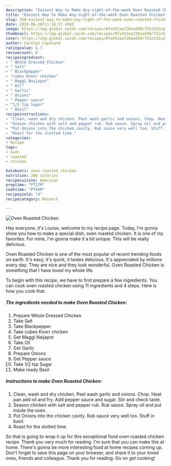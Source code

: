 ```yaml
---
description: "Easiest Way to Make Any-night-of-the-week Oven Roasted Chicken"
title: "Easiest Way to Make Any-night-of-the-week Oven Roasted Chicken"
slug: 358-easiest-way-to-make-any-night-of-the-week-oven-roasted-chicken
date: 2020-06-28T11:18:17.450Z
image: https://img-global.cpcdn.com/recipes/0fa452aa720aadd0/751x532cq70/oven-roasted-chicken-recipe-main-photo.jpg
thumbnail: https://img-global.cpcdn.com/recipes/0fa452aa720aadd0/751x532cq70/oven-roasted-chicken-recipe-main-photo.jpg
cover: https://img-global.cpcdn.com/recipes/0fa452aa720aadd0/751x532cq70/oven-roasted-chicken-recipe-main-photo.jpg
author: Carolyn Copeland
ratingvalue: 4.7
reviewcount: 8
recipeingredient:
- " Whole Dressed Chicken"
- " Salt"
- " Blackpepper"
- "cubes Knorr chicken"
- " Maggi Naijapot"
- " Oil"
- " Garlic"
- " Onions"
- " Pepper sauce"
- "1/2 tsp Sugar"
- " Basil"
recipeinstructions:
- "Clean, wash and dry chicken. Peel wash garlic and onions. Chop. Heat pan add oil and fry. Add pepper sauce and sugar. Stir and check taste."
- "Season chicken with salt and pepper rub. Rub sauce. Spray oil and put inside the oven."
- "Put Onions into the chicken cavity. Rub sauce very well too. Stuff in basil."
- "Roast for the slotted time."
categories:
- Recipe
tags:
- oven
- roasted
- chicken

katakunci: oven roasted chicken 
nutrition: 286 calories
recipecuisine: American
preptime: "PT17M"
cooktime: "PT46M"
recipeyield: "4"
recipecategory: Dessert

---
```



![Oven Roasted Chicken](https://img-global.cpcdn.com/recipes/0fa452aa720aadd0/751x532cq70/oven-roasted-chicken-recipe-main-photo.jpg)

Hey everyone, it's Louise, welcome to my recipe page. Today, I'm gonna show you how to make a special dish, oven roasted chicken. It is one of my favorites. For mine, I'm gonna make it a bit unique. This will be really delicious.



Oven Roasted Chicken is one of the most popular of recent trending foods on earth. It's easy, it's quick, it tastes delicious. It's appreciated by millions every day. They are nice and they look wonderful. Oven Roasted Chicken is something that I have loved my whole life.


To begin with this recipe, we have to first prepare a few ingredients. You can cook oven roasted chicken using 11 ingredients and 4 steps. Here is how you cook that.

<!--inarticleads1-->

##### The ingredients needed to make Oven Roasted Chicken:

1. Prepare  Whole Dressed Chicken
1. Take  Salt
1. Take  Blackpepper
1. Take cubes Knorr chicken
1. Get  Maggi Naijapot
1. Take  Oil
1. Get  Garlic
1. Prepare  Onions
1. Get  Pepper sauce
1. Take 1/2 tsp Sugar
1. Make ready  Basil




<!--inarticleads2-->

##### Instructions to make Oven Roasted Chicken:

1. Clean, wash and dry chicken. Peel wash garlic and onions. Chop. Heat pan add oil and fry. Add pepper sauce and sugar. Stir and check taste.
1. Season chicken with salt and pepper rub. Rub sauce. Spray oil and put inside the oven.
1. Put Onions into the chicken cavity. Rub sauce very well too. Stuff in basil.
1. Roast for the slotted time.




So that is going to wrap it up for this exceptional food oven roasted chicken recipe. Thank you very much for reading. I'm sure that you can make this at home. There's gonna be more interesting food at home recipes coming up. Don't forget to save this page on your browser, and share it to your loved ones, friends and colleague. Thank you for reading. Go on get cooking!
